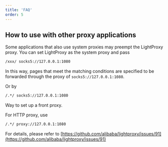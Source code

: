 ```yaml
---
title: 'FAQ'
order: 5
---
```


## How to use with other proxy applications

Some applications that also use system proxies may preempt the LightProxy proxy. You can set LightProxy as the system proxy and pass

```html
/xxx/ socks5://127.0.0.1:1080
```

In this way, pages that meet the matching conditions are specified to be forwarded through the proxy of `socks5://127.0.0.1:1080`.

Or by

```html
/.*/ socks5://127.0.0.1:1080
```

Way to set up a front proxy.


For HTTP proxy, use

```html
/.*/ proxy://127.0.0.1:1080
```

For details, please refer to [https://github.com/alibaba/lightproxy/issues/91](https://github.com/alibaba/lightproxy/issues/91)